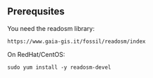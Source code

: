 
Prerequsites
----------------------------------------------------------------

You need the readosm library:

    https://www.gaia-gis.it/fossil/readosm/index

On RedHat/CentOS:

    sudo yum install -y readosm-devel
